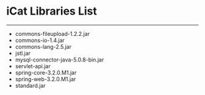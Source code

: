 # iCat Libraries List

---

* commons-fileupload-1.2.2.jar
* commons-io-1.4.jar
* commons-lang-2.5.jar
* jstl.jar
* mysql-connector-java-5.0.8-bin.jar
* servlet-api.jar
* spring-core-3.2.0.M1.jar
* spring-web-3.2.0.M1.jar
* standard.jar 

